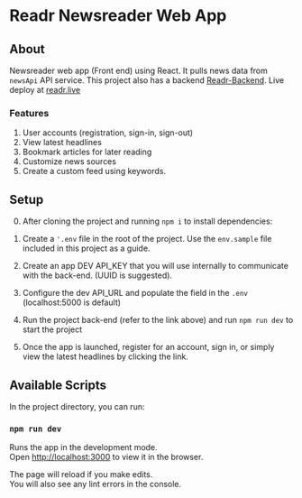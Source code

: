 # Readr Newsreader Web App

## About

Newsreader web app (Front end) using React. It pulls news data from `newsApi` API service. This project also has a backend [Readr-Backend](https://github.com/davideastmond/readr-app-api). Live deploy at [readr.live](https://www.readr.live)

### Features

1. User accounts (registration, sign-in, sign-out)
2. View latest headlines
3. Bookmark articles for later reading
4. Customize news sources
5. Create a custom feed using keywords.

## Setup

0. After cloning the project and running `npm i` to install dependencies:

1. Create a `'.env` file in the root of the project. Use the `env.sample` file included in this project as a guide.

2. Create an app DEV API_KEY that you will use internally to communicate with the back-end. (UUID is suggested).

3. Configure the dev API_URL and populate the field in the `.env` (localhost:5000 is default)

4. Run the project back-end (refer to the link above) and run `npm run dev` to start the project

5. Once the app is launched, register for an account, sign in, or simply view the latest headlines by clicking the link.

## Available Scripts

In the project directory, you can run:

### `npm run dev`

Runs the app in the development mode.\
Open [http://localhost:3000](http://localhost:3000) to view it in the browser.

The page will reload if you make edits.\
You will also see any lint errors in the console.
